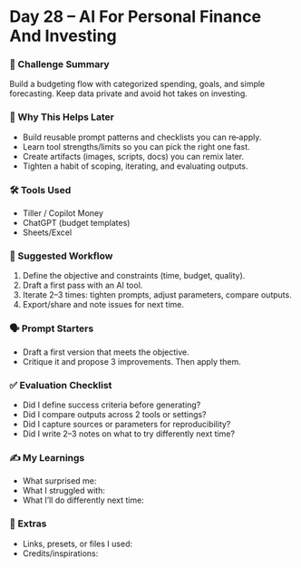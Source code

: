 # Day 28 – AI For Personal Finance And Investing

### 📝 Challenge Summary
Build a budgeting flow with categorized spending, goals, and simple forecasting. Keep data private and avoid hot takes on investing.

### 🧩 Why This Helps Later
- Build reusable prompt patterns and checklists you can re‑apply.
- Learn tool strengths/limits so you can pick the right one fast.
- Create artifacts (images, scripts, docs) you can remix later.
- Tighten a habit of scoping, iterating, and evaluating outputs.

### 🛠 Tools Used
- Tiller / Copilot Money
- ChatGPT (budget templates)
- Sheets/Excel

### 🧪 Suggested Workflow
1. Define the objective and constraints (time, budget, quality).
2. Draft a first pass with an AI tool.
3. Iterate 2–3 times: tighten prompts, adjust parameters, compare outputs.
4. Export/share and note issues for next time.

### 🗣 Prompt Starters
- Draft a first version that meets the objective.
- Critique it and propose 3 improvements. Then apply them.

### ✅ Evaluation Checklist
- Did I define success criteria before generating?
- Did I compare outputs across 2 tools or settings?
- Did I capture sources or parameters for reproducibility?
- Did I write 2–3 notes on what to try differently next time?

### ✍️ My Learnings
- What surprised me:
- What I struggled with:
- What I’ll do differently next time:

### 📎 Extras
- Links, presets, or files I used:
- Credits/inspirations:

